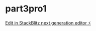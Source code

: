 # part3pro1

[Edit in StackBlitz next generation editor ⚡️](https://stackblitz.com/~/github.com/Madhav-S04/part3pro1)